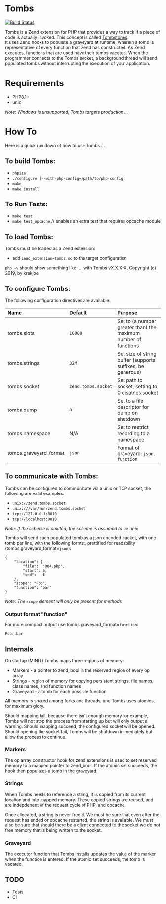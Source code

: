 # Tombs

[![Build Status](https://travis-ci.com/krakjoe/tombs.svg?branch=develop)](https://travis-ci.com/krakjoe/tombs)

Tombs is a Zend extension for PHP that provides a way to track if a piece of code is actually invoked. This concept is called [Tombstones](https://www.youtube.com/watch?v=29UXzfQWOhQ).  
It uses Zend hooks to populate a graveyard at runtime, wherein a tomb is representative of every function that Zend has constructed. As Zend executes, functions that are used
have their tombs vacated. When the programmer connects to the Tombs socket, a background thread will send populated tombs without interrupting the execution of your application.

# Requirements

  - PHP8.1+
  - unix

*Note: Windows is unsupported, Tombs targets production ...*

# How To

Here is a quick run down of how to use Tombs ...

## To build Tombs:

  - `phpize`
  - `./configure [--with-php-config=/path/to/php-config]`
  - `make`
  - `make install`

## To Run Tests:

  - `make test`
  - `make test_opcache` // enables an extra test that requires opcache module

## To load Tombs:

Tombs must be loaded as a Zend extension:

  - add `zend_extension=tombs.so` to the target configuration

`php -v` should show something like:
    ...
    with Tombs vX.X.X-X, Copyright (c) 2019, by krakjoe

## To configure Tombs:

The following configuration directives are available:

| Name           | Default                   | Purpose                                                        |
|:---------------|:--------------------------|:---------------------------------------------------------------|
|tombs.slots     |`10000`                    | Set to (a number greater than) the maximum number of functions |
|tombs.strings   |`32M`                      | Set size of string buffer (supports suffixes, be generous)     |
|tombs.socket    |`zend.tombs.socket`        | Set path to socket, setting to 0 disables socket               |
|tombs.dump      |`0`                        | Set to a file descriptor for dump on shutdown                  |
|tombs.namespace | N/A                       | Set to restrict recording to a namespace                       |
|tombs.graveyard_format | `json`             | Format of graveyard: `json`, `function`                        |

## To communicate with Tombs:

Tombs can be configured to communicate via a unix or TCP socket, the following are valid examples:

  - `unix://zend.tombs.socket`
  - `unix:///var/run/zend.tombs.socket`
  - `tcp://127.0.0.1:8010`
  - `tcp://localhost:8010`

*Note: If the scheme is omitted, the scheme is assumed to be unix*

Tombs will send each populated tomb as a json encoded packet, with one tomb per line, with the following format, prettified for readability (tombs.graveyard_format=`json`):

    {
        "location": {
            "file":  "004.php",
            "start": 5,
            "end":   6
        },
        "scope": "Foo",
        "function": "bar"
    }

*Note: The `scope` element will only be present for methods*

### Output format "function"

For more compact output use tombs.graveyard_format=`function`:

    Foo::bar


## Internals

On startup (MINIT) Tombs maps three regions of memory:

  - Markers   - a pointer to zend_bool in the reserved region of every op array
  - Strings   - region of memory for copying persistent strings: file names, class names, and function names
  - Graveyard - a tomb for each possible function

All memory is shared among forks and threads, and Tombs uses atomics, for maximum glory.

Should mapping fail, because there isn't enough memory for example, Tombs will not stop the process from starting up but will only output a warning. Should mapping succeed, the configured socket will be opened. Should opening the socket fail, Tombs will be shutdown immediately but allow the process to continue.

### Markers

The op array constructor hook for zend extensions is used to set reserved memory to a mapped pointer to zend_bool. If the atomic set succeeds, the hook then populates a tomb in the graveyard.

### Strings

When Tombs needs to reference a string, it is copied from its current location and into mapped memory. These copied strings are reused, and are indepdenent of the request cycle of PHP, and opcache.

Once allocated, a string is never free'd. We must be sure that even after the request has ended or opcache restarted, the string is available. We must also be sure that should there be a client connected to the socket we do not free memory that is being written to the socket.

### Graveyard

The executor function that Tombs installs updates the value of the marker when the function is entered. If the atomic set succeeds, the tomb is vacated.

## TODO

  - Tests
  - CI
